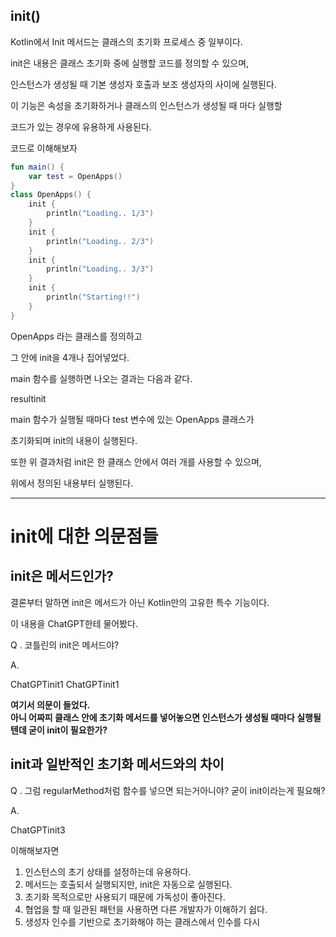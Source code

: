 
## init()

Kotlin에서 Init 메서드는 클래스의 초기화 프로세스 중 일부이다.

init은 내용은 클래스 초기화 중에 실행할 코드를 정의할 수 있으며,

인스턴스가 생성될 때 기본 생성자 호출과 보조 생성자의 사이에 실행된다.

이 기능은 속성을 초기화하거나 클래스의 인스턴스가 생성될 때 마다 실행할

코드가 있는 경우에 유용하게 사용된다.

코드로 이해해보자

```kotlin
fun main() {  
    var test = OpenApps()  
}  
class OpenApps() {  
    init {  
        println("Loading.. 1/3")  
    }  
    init {  
        println("Loading.. 2/3")  
    }  
    init {  
        println("Loading.. 3/3")  
    }  
    init {  
        println("Starting!!")  
    }  
}
```

OpenApps 라는 클래스를 정의하고

그 안에 init을 4개나 집어넣었다.

main 함수를 실행하면 나오는 결과는 다음과 같다.

resultinit

main 함수가 실행될 때마다 test 변수에 있는 OpenApps 클래스가

초기화되며 init의 내용이 실행된다.

또한 위 결과처럼 init은 한 클래스 안에서 여러 개를 사용할 수 있으며,

위에서 정의된 내용부터 실행된다.

------------------

# init에 대한 의문점들

## init은 메서드인가?

결론부터 말하면 init은 메서드가 아닌 Kotlin만의 고유한 특수 기능이다.

이 내용을 ChatGPT한테 물어봤다.

Q . 코틀린의 init은 메서드야?

A. 

ChatGPTinit1
ChatGPTinit1


<strong>여기서 의문이 들었다.<br>
아니 어짜피 클래스 안에 초기화 메서드를 넣어놓으면 인스턴스가 생성될 때마다 실행될텐데 굳이 init이 필요한가? </strong>

## init과 일반적인 초기화 메서드와의 차이

Q . 그럼 regularMethod처럼 함수를 넣으면 되는거아니야? 굳이 init이라는게 필요해?

A.

ChatGPTinit3

이해해보자면 

1. 인스턴스의 초기 상태를 설정하는데 유용하다.
2. 메서드는 호출되서 실행되지만, init은 자동으로 실행된다.
3. 초기화 목적으로만 사용되기 때문에 가독성이 좋아진다.
4. 협업을 할 때 일관된 패턴을 사용하면 다른 개발자가 이해하기 쉽다.
5. 생성자 인수를 기반으로 초기화해야 하는 클래스에서 인수를 다시